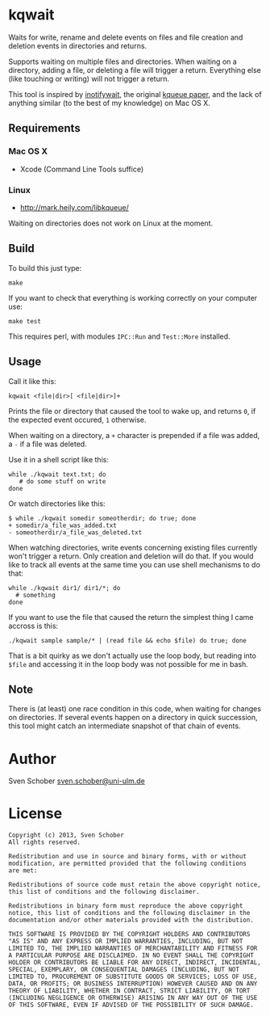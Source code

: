 # kqwait

Waits for write, rename and delete events on files and file creation and
deletion events in directories and returns.

Supports waiting on multiple files and directories.  When waiting on a
directory, adding a file, or deleting a file will trigger a return.
Everything else (like touching or writing) will not trigger a return.

This tool is inspired by [inotifywait][1], the original [kqueue
paper][2], and the lack of anything similar (to the best of my
knowledge) on Mac OS X.

## Requirements

### Mac OS X

 - Xcode (Command Line Tools suffice)

### Linux

 - http://mark.heily.com/libkqueue/

Waiting on directories does not work on Linux at the moment.

## Build

To build this just type:

    make

If you want to check that everything is working correctly on your
computer use:

    make test

This requires perl, with modules `IPC::Run` and `Test::More` installed. 

## Usage

Call it like this:

    kqwait <file|dir>[ <file|dir>]+

Prints the file or directory that caused the tool to wake up, and
returns `0`, if the expected event occured, `1` otherwise.

When waiting on a directory, a `+` character is prepended if a file was
added, a `-` if a file was deleted.

Use it in a shell script like this:

    while ./kqwait text.txt; do
       # do some stuff on write
    done

Or watch directories like this:

    $ while ./kqwait somedir someotherdir; do true; done
    + somedir/a_file_was_added.txt
    - someotherdir/a_file_was_deleted.txt

When watching directories, write events concerning existing files
currently won't trigger a return. Only creation and deletion will do
that. If you would like to track all events at the same time you can use
shell mechanisms to do that:

    while ./kqwait dir1/ dir1/*; do
      # something
    done

If you want to use the file that caused the return the simplest thing I
came accross is this:

    ./kqwait sample sample/* | (read file && echo $file) do true; done

That is a bit quirky as we don't actually use the loop body, but reading into
`$file` and accessing it in the loop body was not possible for me in bash.

## Note

There is (at least) one race condition in this code, when waiting
for changes on directories. If several events happen on a directory
in quick succession, this tool might catch an intermediate snapshot
of that chain of events.

# Author

Sven Schober <sven.schober@uni-ulm.de>

[1]: https://github.com/rvoicilas/inotify-tools/wiki/
[2]: http://people.freebsd.org/~jlemon/papers/kqueue.pdf

# License

````
Copyright (c) 2013, Sven Schober
All rights reserved.

Redistribution and use in source and binary forms, with or without
modification, are permitted provided that the following conditions
are met:

Redistributions of source code must retain the above copyright notice,
this list of conditions and the following disclaimer.

Redistributions in binary form must reproduce the above copyright
notice, this list of conditions and the following disclaimer in the
documentation and/or other materials provided with the distribution.

THIS SOFTWARE IS PROVIDED BY THE COPYRIGHT HOLDERS AND CONTRIBUTORS
"AS IS" AND ANY EXPRESS OR IMPLIED WARRANTIES, INCLUDING, BUT NOT
LIMITED TO, THE IMPLIED WARRANTIES OF MERCHANTABILITY AND FITNESS FOR
A PARTICULAR PURPOSE ARE DISCLAIMED. IN NO EVENT SHALL THE COPYRIGHT
HOLDER OR CONTRIBUTORS BE LIABLE FOR ANY DIRECT, INDIRECT, INCIDENTAL,
SPECIAL, EXEMPLARY, OR CONSEQUENTIAL DAMAGES (INCLUDING, BUT NOT
LIMITED TO, PROCUREMENT OF SUBSTITUTE GOODS OR SERVICES; LOSS OF USE,
DATA, OR PROFITS; OR BUSINESS INTERRUPTION) HOWEVER CAUSED AND ON ANY
THEORY OF LIABILITY, WHETHER IN CONTRACT, STRICT LIABILITY, OR TORT
(INCLUDING NEGLIGENCE OR OTHERWISE) ARISING IN ANY WAY OUT OF THE USE
OF THIS SOFTWARE, EVEN IF ADVISED OF THE POSSIBILITY OF SUCH DAMAGE.
````

